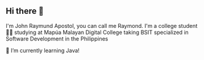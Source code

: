 ## Hi there 👋
I'm John Raymund Apostol, you can call me Raymond. I'm a college student 👨‍🎓 studying at Mapúa Malayan Digital College taking BSIT specialized in Software Development in the Philippines

🧐 I’m currently learning Java!
